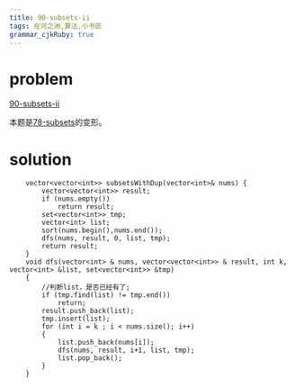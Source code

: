 ```yaml
---
title: 90-subsets-ii
tags: 在河之洲,算法,小书匠
grammar_cjkRuby: true
---
```


# problem

[90-subsets-ii](https://leetcode.com/problems/subsets-ii/#/description)

本题是[78-subsets](https://github.com/DragonFive/Leetcode/blob/master/exhaustiveSearch/78-subsets.md)的变形。 

# solution
```
    vector<vector<int>> subsetsWithDup(vector<int>& nums) {
        vector<vector<int>> result;
        if (nums.empty())
            return result;
        set<vector<int>> tmp;
        vector<int> list;
        sort(nums.begin(),nums.end());
        dfs(nums, result, 0, list, tmp);
        return result;
    }
    void dfs(vector<int> & nums, vector<vector<int>> & result, int k, vector<int> &list, set<vector<int>> &tmp)
    {
        //判断list，是否已经有了;
        if (tmp.find(list) != tmp.end())
            return;
        result.push_back(list);
        tmp.insert(list);
        for (int i = k ; i < nums.size(); i++)
        {
            list.push_back(nums[i]);
            dfs(nums, result, i+1, list, tmp);
            list.pop_back();
        }
    }
```
